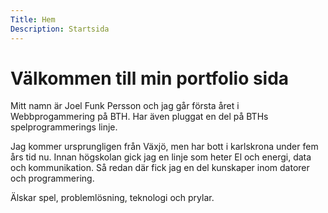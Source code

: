 ```yaml
---
Title: Hem
Description: Startsida
---
```

<!-- <img src="image/indexbanner.jpg" width="100%" height="150px" alt="Vemdalen" class="img-banner"> -->

Välkommen till min portfolio sida
==========================
<!-- <img src="image/me2.jpg" width="150px" alt="Me" class="text-img"> -->
Mitt namn är Joel Funk Persson och jag går första året i Webbprogammering på BTH. Har även pluggat en del på BTHs spelprogrammerings linje.

Jag kommer ursprungligen från Växjö, men har bott i karlskrona under fem års tid nu. Innan högskolan gick jag en linje som heter El och energi, data och kommunikation. Så redan där fick jag en del kunskaper inom datorer och programmering. 

Älskar spel, problemlösning, teknologi och prylar.
